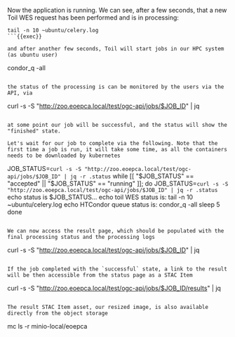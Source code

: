 Now the application is running. We can see, after a few seconds, that a new Toil WES request has been performed and is in processing:

```
tail -n 10 ~ubuntu/celery.log
```{{exec}}

and after another few seconds, Toil will start jobs in our HPC system (as ubuntu user)

```
condor_q -all
```{{exec}}

the status of the processing is can be monitored by the users via the API, via

```
curl -s -S "http://zoo.eoepca.local/test/ogc-api/jobs/$JOB_ID" | jq
```{{exec}}

at some point our job will be successful, and the status will show the "finished" state.

Let's wait for our job to complete via the following. Note that the first time a job is run, it will take some time, as all the containers needs to be downloaded by kubernetes

```
JOB_STATUS=`curl -s -S "http://zoo.eoepca.local/test/ogc-api/jobs/$JOB_ID" | jq -r .status`
while [[ "$JOB_STATUS" == "accepted" || "$JOB_STATUS" == "running" ]]; do
  JOB_STATUS=`curl -s -S "http://zoo.eoepca.local/test/ogc-api/jobs/$JOB_ID" | jq -r .status`
  echo status is $JOB_STATUS...
  echo toil WES status is:
  tail -n 10 ~ubuntu/celery.log
  echo HTCondor queue status is:
  condor_q -all
  sleep 5
done
```{{exec}}

We can now access the result page, which should be populated with the final processing status and the processing logs

```
curl -s -S "http://zoo.eoepca.local/test/ogc-api/jobs/$JOB_ID" | jq
```{{exec}}

If the job completed with the `successful` state, a link to the result will be then accessible from the status page as a STAC Item

```
curl -s -S "http://zoo.eoepca.local/test/ogc-api/jobs/$JOB_ID/results" | jq
```{{exec}}

The result STAC Item asset, our resized image, is also available directly from the object storage

```
mc ls -r minio-local/eoepca
```{{exec}}

